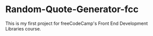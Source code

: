 # Random-Quote-Generator-fcc

This is my first project for freeCodeCamp's Front End Development Libraries course.